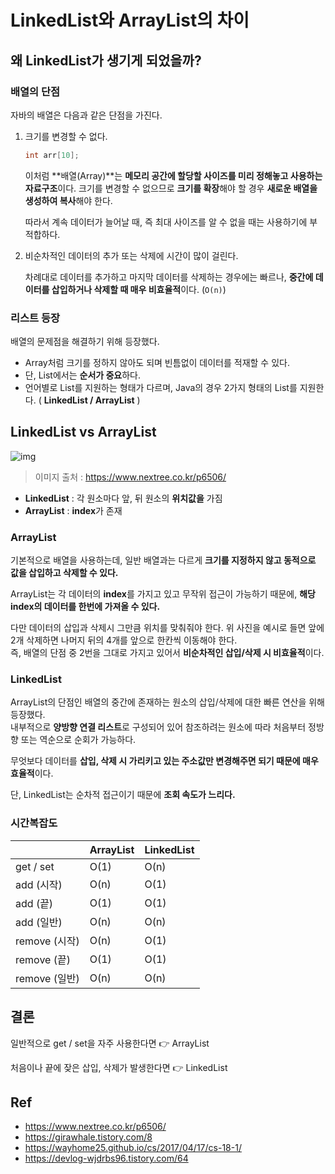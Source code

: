 # LinkedList와 ArrayList의 차이

## 왜 LinkedList가 생기게 되었을까?

### 배열의 단점

자바의 배열은 다음과 같은 단점을 가진다.

1. 크기를 변경할 수 없다.

   ```java
   int arr[10];
   ```

   이처럼 **배열(Array)**는 **메모리 공간에 할당할 사이즈를 미리 정해놓고 사용하는 자료구조**이다. 크기를 변경할 수 없으므로 **크기를 확장**해야 할 경우 **새로운 배열을 생성하여 복사**해야 한다. 

   따라서 계속 데이터가 늘어날 때, 즉 최대 사이즈를 알 수 없을 때는 사용하기에 부적합하다.

2. 비순차적인 데이터의 추가 또는 삭제에 시간이 많이 걸린다.

   차례대로 데이터를 추가하고 마지막 데이터를 삭제하는 경우에는 빠르나, **중간에 데이터를 삽입하거나 삭제할 때 매우 비효율적**이다. (`O(n)`)

### 리스트 등장

배열의 문제점을 해결하기 위해 등장했다.

- Array처럼 크기를 정하지 않아도 되며 빈틈없이 데이터를 적재할 수 있다. 
- 단, List에서는 **순서가 중요**하다.
- 언어별로 List를 지원하는 형태가 다르며, Java의 경우 2가지 형태의 List를 지원한다. ( **LinkedList / ArrayList** )

## LinkedList vs ArrayList

![img](https://www.nextree.co.kr/content/images/2021/01/jdchoi_20140225_arrayvslinkedlist11.png)

> 이미지 출처 : https://www.nextree.co.kr/p6506/

- **LinkedList** : 각 원소마다 앞, 뒤 원소의 **위치값을** 가짐
- **ArrayList** : **index**가 존재

### ArrayList

기본적으로 배열을 사용하는데, 일반 배열과는 다르게 **크기를 지정하지 않고 동적으로 값을 삽입하고 삭제할 수 있다.**

ArrayList는 각 데이터의 **index**를 가지고 있고 무작위 접근이 가능하기 때문에, **해당 index의 데이터를 한번에 가져올 수 있다.**

다만 데이터의 삽입과 삭제시 그만큼 위치를 맞춰줘야 한다. 위 사진을 예시로 들면 앞에 2개 삭제하면 나머지 뒤의 4개를 앞으로 한칸씩 이동해야 한다. <br>즉, 배열의 단점 중 2번을 그대로 가지고 있어서 **비순차적인 삽입/삭제 시 비효율적**이다.

### LinkedList

ArrayList의 단점인 배열의 중간에 존재하는 원소의 삽입/삭제에 대한 빠른 연산을 위해 등장했다.<br>내부적으로 **양방향 연결 리스트**로 구성되어 있어 참조하려는 원소에 따라 처음부터 정방향 또는 역순으로 순회가 가능하다. 

무엇보다 데이터를 **삽입, 삭제 시 가리키고 있는 주소값만 변경해주면 되기 때문에 매우 효율적**이다.

단, LinkedList는 순차적 접근이기 때문에 **조회 속도가 느리다.**

### 시간복잡도

|               | ArrayList | LinkedList |
| ------------- | --------- | ---------- |
| get / set     | O(1)      | O(n)       |
| add (시작)    | O(n)      | O(1)       |
| add (끝)      | O(1)      | O(1)       |
| add (일반)    | O(n)      | O(n)       |
| remove (시작) | O(n)      | O(1)       |
| remove (끝)   | O(1)      | O(1)       |
| remove (일반) | O(n)      | O(n)       |

## 결론

일반적으로 get / set을 자주 사용한다면 👉 ArrayList

처음이나 끝에 잦은 삽입, 삭제가 발생한다면 👉 LinkedList

## Ref

- https://www.nextree.co.kr/p6506/
- https://girawhale.tistory.com/8
- https://wayhome25.github.io/cs/2017/04/17/cs-18-1/
- https://devlog-wjdrbs96.tistory.com/64